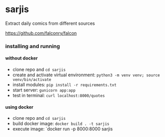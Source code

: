 # sarjis
Extract daily comics from different sources

https://github.com/falconry/falcon


### installing and running 

#### without docker

- clone repo and `cd sarjis`
- create and activate virtual environment: `python3 -m venv venv; source venv/bin/activate`
- install modules: `pip install -r requirements.txt`
- start server: `gunicorn app:app`
- test in terminal: `curl localhost:8000/quotes`

#### using docker 

- clone repo and `cd sarjis`
- build docker image: `docker build . -t sarjis`
- execute image: `docker run -p 8000:8000 sarjis
